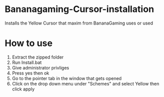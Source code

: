 # Bananagaming-Cursor-installation
Installs the Yellow Cursor that maxim from BananaGaming uses or used

# How to use

1. Extract the zipped folder
2. Run Install.bat
3. Give administrator privliges
4. Press yes then ok
5. Go to the pointer tab in the window that gets opened
6. Click on the drop down menu under "Schemes" and select Yellow then click apply
